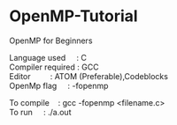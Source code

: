 # OpenMP-Tutorial
OpenMP for Beginners 

Language used  &nbsp;  &nbsp; : C <br />
Compiler required : GCC <br />
Editor &nbsp; &nbsp; &nbsp; &nbsp; : ATOM (Preferable),Codeblocks <br />
OpenMp flag &nbsp;  &nbsp;  : -fopenmp <br />

To compile &nbsp;  &nbsp;: gcc -fopenmp <filename.c> <br />
To run &nbsp;  &nbsp;  : ./a.out <br />
